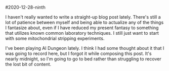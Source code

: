 #2020-12-28-ninth

I haven't really wanted to write a straight-up blog post lately.  There's still a lot of patience between myself and being able to actualize any of the things I fantasize about, even if I have reduced my present fantasy to something that utilizes known common laboratory techniques.  I still just want to start with some mitochondrial stripping experiments.

I've been playing AI Dungeon lately.  I think I had some thought about it that I was going to record here, but I forgot it while composing this post.  It's nearly midnight, so I'm going to go to bed rather than struggling to recover the lost bit of content.